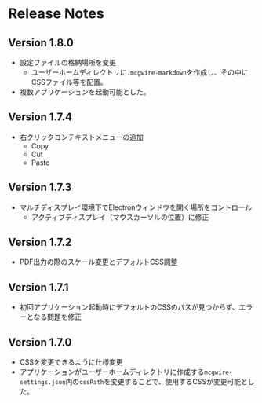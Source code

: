 # Release Notes

## Version 1.8.0

- 設定ファイルの格納場所を変更
    - ユーザーホームディレクトリに`.mcgwire-markdown`を作成し、その中にCSSファイル等を配置。
- 複数アプリケーションを起動可能とした。

## Version 1.7.4

- 右クリックコンテキストメニューの追加
    - Copy
    - Cut
    - Paste

## Version 1.7.3

- マルチディスプレイ環境下でElectronウィンドウを開く場所をコントロール
    - アクティブディスプレイ（マウスカーソルの位置）に修正

## Version 1.7.2

- PDF出力の際のスケール変更とデフォルトCSS調整

## Version 1.7.1

- 初回アプリケーション起動時にデフォルトのCSSのパスが見つからず、エラーとなる問題を修正

## Version 1.7.0

- CSSを変更できるように仕様変更
- アプリケーションがユーザーホームディレクトリに作成する`mcgwire-settings.json`内の`cssPath`を変更することで、使用するCSSが変更可能とした。
